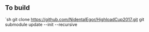 ## To build

`sh
git clone https://github.com/NidentalEgor/HighloadCup2017.git
git submodule update --init --recursive